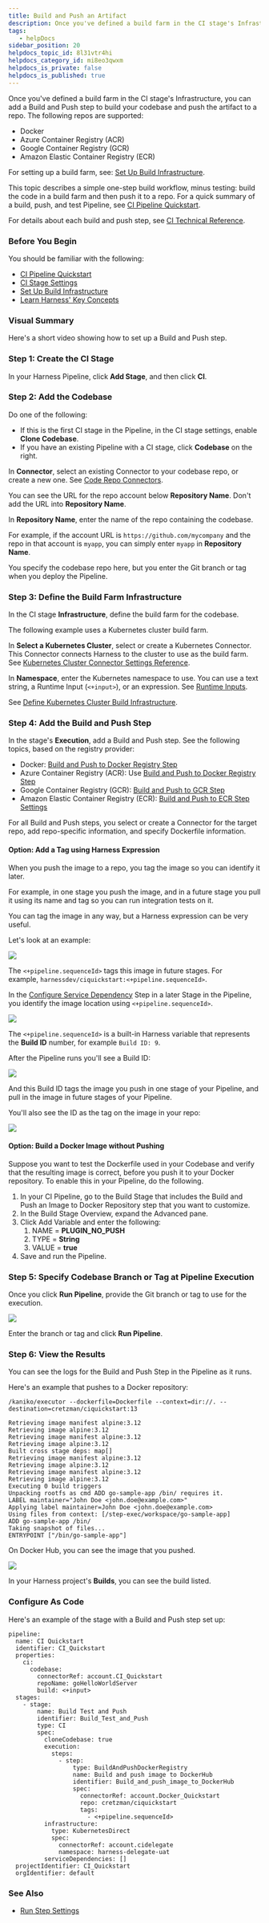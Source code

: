 ```yaml
---
title: Build and Push an Artifact
description: Once you've defined a build farm in the CI stage's Infrastructure, you can add a Build and Push step to build your codebase and push the artifact to a repo. The following repos are supported &#8212;  Docker.…
tags: 
   - helpDocs
sidebar_position: 20
helpdocs_topic_id: 8l31vtr4hi
helpdocs_category_id: mi8eo3qwxm
helpdocs_is_private: false
helpdocs_is_published: true
---
```


Once you've defined a build farm in the CI stage's Infrastructure, you can add a Build and Push step to build your codebase and push the artifact to a repo. The following repos are supported:


* Docker
* Azure Container Registry (ACR)
* Google Container Registry (GCR)
* Amazon Elastic Container Registry (ECR)


For setting up a build farm, see: [Set Up Build Infrastructure](/docs/category/set-up-build-infrastructure).


This topic describes a simple one-step build workflow, minus testing: build the code in a build farm and then push it to a repo. For a quick summary of a build, push, and test Pipeline, see [CI Pipeline Quickstart](../../ci-quickstarts/ci-pipeline-quickstart.md).


For details about each build and push step, see [CI Technical Reference](/docs/category/ci-technical-reference).


### Before You Begin


You should be familiar with the following:


* [CI Pipeline Quickstart](../../ci-quickstarts/ci-pipeline-quickstart.md)
* [CI Stage Settings](../../ci-technical-reference/ci-stage-settings.md)
* [Set Up Build Infrastructure](/docs/category/set-up-build-infrastructure)
* [Learn Harness' Key Concepts](../../../getting-started/learn-harness-key-concepts.md)


### Visual Summary


Here's a short video showing how to set up a Build and Push step.

<!-- Video:
https://harness-1.wistia.com/medias/rpv5vwzpxz-->
<docvideo src="https://www.youtube.com/embed/v3A4kF1Upqo?feature=oembed" />


<!-- div class="hd--embed" data-provider="YouTube" data-thumbnail="https://i.ytimg.com/vi/v3A4kF1Upqo/hqdefault.jpg"><iframe width="200" height="150" src="https://www.youtube.com/embed/v3A4kF1Upqo?feature=oembed" frameborder="0" allow="accelerometer; autoplay; clipboard-write; encrypted-media; gyroscope; picture-in-picture" allowfullscreen=""></iframe></div -->



### Step 1: Create the CI Stage


In your Harness Pipeline, click **Add Stage**, and then click **CI**.


### Step 2: Add the Codebase


Do one of the following:


* If this is the first CI stage in the Pipeline, in the CI stage settings, enable **Clone Codebase**.
* If you have an existing Pipeline with a CI stage, click **Codebase** on the right.


In **Connector**, select an existing Connector to your codebase repo, or create a new one. See [Code Repo Connectors](/docs/category/code-repo-connectors).


You can see the URL for the repo account below **Repository Name**. Don't add the URL into **Repository Name**.


In **Repository Name**, enter the name of the repo containing the codebase.


For example, if the account URL is `https://github.com/mycompany` and the repo in that account is `myapp`, you can simply enter `myapp` in **Repository Name**.


You specify the codebase repo here, but you enter the Git branch or tag when you deploy the Pipeline.


### Step 3: Define the Build Farm Infrastructure


In the CI stage **Infrastructure**, define the build farm for the codebase.


The following example uses a Kubernetes cluster build farm.


In **Select a Kubernetes Cluster**, select or create a Kubernetes Connector. This Connector connects Harness to the cluster to use as the build farm. See [Kubernetes Cluster Connector Settings Reference](../../../platform/7_Connectors/ref-cloud-providers/kubernetes-cluster-connector-settings-reference.md).


In **Namespace**, enter the Kubernetes namespace to use. You can use a text string, a Runtime Input (`<+input>`), or an expression. See [Runtime Inputs](../../../platform/20_References/runtime-inputs.md).


See [Define Kubernetes Cluster Build Infrastructure](../set-up-build-infrastructure/set-up-a-kubernetes-cluster-build-infrastructure.md).


### Step 4: Add the Build and Push Step


In the stage's **Execution**, add a Build and Push step. See the following topics, based on the registry provider:


* Docker: [Build and Push to Docker Registry Step](../../ci-technical-reference/build-and-push-to-docker-hub-step-settings.md)
* Azure Container Registry (ACR): Use [Build and Push to Docker Registry Step](../../ci-technical-reference/build-and-push-to-docker-hub-step-settings.md)
* Google Container Registry (GCR): [Build and Push to GCR Step](../../ci-technical-reference/build-and-push-to-gcr-step-settings.md)
* Amazon Elastic Container Registry (ECR): [Build and Push to ECR Step Settings](../../ci-technical-reference/build-and-push-to-ecr-step-settings.md)


For all Build and Push steps, you select or create a Connector for the target repo, add repo-specific information, and specify Dockerfile information.


#### Option: Add a Tag using Harness Expression


When you push the image to a repo, you tag the image so you can identify it later.


For example, in one stage you push the image, and in a future stage you pull it using its name and tag so you can run integration tests on it.


You can tag the image in any way, but a Harness expression can be very useful.


Let's look at an example:


![](./static/build-and-upload-an-artifact-10.png)

The `<+pipeline.sequenceId>` tags this image in future stages. For example, `harnessdev/ciquickstart:<+pipeline.sequenceId>`.


In the [Configure Service Dependency](../../ci-technical-reference/configure-service-dependency-step-settings.md) Step in a later Stage in the Pipeline, you identify the image location using `<+pipeline.sequenceId>`.



![](./static/build-and-upload-an-artifact-11.png)

The `<+pipeline.sequenceId>` is a built-in Harness variable that represents the **Build ID** number, for example `Build ID: 9`.


After the Pipeline runs you'll see a Build ID:


![](./static/build-and-upload-an-artifact-15.png)

And this Build ID tags the image you push in one stage of your Pipeline, and pull in the image in future stages of your Pipeline.


You'll also see the ID as the tag on the image in your repo:



![](./static/build-and-upload-an-artifact-12.png)

#### Option: Build a Docker Image without Pushing


Suppose you want to test the Dockerfile used in your Codebase and verify that the resulting image is correct, before you push it to your Docker repository. To enable this in your Pipeline, do the following.


1. In your CI Pipeline, go to the Build Stage that includes the Build and Push an Image to Docker Repository step that you want to customize.
2. In the Build Stage Overview, expand the Advanced pane.
3. Click Add Variable and enter the following:
	1. NAME = **PLUGIN\_NO\_PUSH**
	2. TYPE = **String**
	3. VALUE = **true**
4. Save and run the Pipeline.


### Step 5: Specify Codebase Branch or Tag at Pipeline Execution


Once you click **Run Pipeline**, provide the Git branch or tag to use for the execution.


![](./static/build-and-upload-an-artifact-13.png)

Enter the branch or tag and click **Run Pipeline**.


### Step 6: View the Results


You can see the logs for the Build and Push Step in the Pipeline as it runs.


Here's an example that pushes to a Docker repository:


```
/kaniko/executor --dockerfile=Dockerfile --context=dir://. --destination=cretzman/ciquickstart:13  
  
Retrieving image manifest alpine:3.12          
Retrieving image alpine:3.12                   
Retrieving image manifest alpine:3.12          
Retrieving image alpine:3.12                   
Built cross stage deps: map[]                  
Retrieving image manifest alpine:3.12          
Retrieving image alpine:3.12                   
Retrieving image manifest alpine:3.12          
Retrieving image alpine:3.12                   
Executing 0 build triggers                     
Unpacking rootfs as cmd ADD go-sample-app /bin/ requires it.   
LABEL maintainer="John Doe <john.doe@example.com>"   
Applying label maintainer=John Doe <john.doe@example.com>   
Using files from context: [/step-exec/workspace/go-sample-app]   
ADD go-sample-app /bin/               
Taking snapshot of files...                    
ENTRYPOINT ["/bin/go-sample-app"]
```


On Docker Hub, you can see the image that you pushed.



![](./static/build-and-upload-an-artifact-14.png)

In your Harness project's **Builds**, you can see the build listed.


### Configure As Code


Here's an example of the stage with a Build and Push step set up:


```
pipeline:  
  name: CI Quickstart  
  identifier: CI_Quickstart  
  properties:  
    ci:  
      codebase:  
        connectorRef: account.CI_Quickstart  
        repoName: goHelloWorldServer  
        build: <+input>  
  stages:  
    - stage:  
        name: Build Test and Push  
        identifier: Build_Test_and_Push  
        type: CI  
        spec:  
          cloneCodebase: true  
          execution:  
            steps:  
              - step:  
                  type: BuildAndPushDockerRegistry  
                  name: Build and push image to DockerHub  
                  identifier: Build_and_push_image_to_DockerHub  
                  spec:  
                    connectorRef: account.Docker_Quickstart  
                    repo: cretzman/ciquickstart  
                    tags:  
                      - <+pipeline.sequenceId>  
          infrastructure:  
            type: KubernetesDirect  
            spec:  
              connectorRef: account.cidelegate  
              namespace: harness-delegate-uat  
          serviceDependencies: []  
  projectIdentifier: CI_Quickstart  
  orgIdentifier: default  

```


### See Also


* [Run Step Settings](../../ci-technical-reference/run-step-settings.md)


